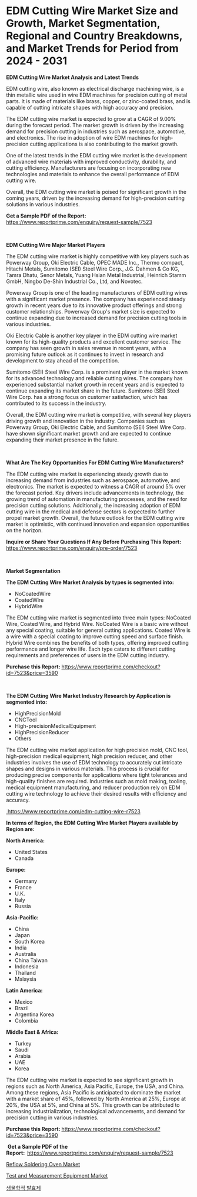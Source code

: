 <p><h1>EDM Cutting Wire Market Size and Growth, Market Segmentation, Regional and Country Breakdowns, and Market Trends for Period from 2024 -  2031</h1></p><p><strong>EDM Cutting Wire Market Analysis and Latest Trends</strong></p>
<p><p>EDM cutting wire, also known as electrical discharge machining wire, is a thin metallic wire used in wire EDM machines for precision cutting of metal parts. It is made of materials like brass, copper, or zinc-coated brass, and is capable of cutting intricate shapes with high accuracy and precision.</p><p>The EDM cutting wire market is expected to grow at a CAGR of 9.00% during the forecast period. The market growth is driven by the increasing demand for precision cutting in industries such as aerospace, automotive, and electronics. The rise in adoption of wire EDM machines for high-precision cutting applications is also contributing to the market growth.</p><p>One of the latest trends in the EDM cutting wire market is the development of advanced wire materials with improved conductivity, durability, and cutting efficiency. Manufacturers are focusing on incorporating new technologies and materials to enhance the overall performance of EDM cutting wire.</p><p>Overall, the EDM cutting wire market is poised for significant growth in the coming years, driven by the increasing demand for high-precision cutting solutions in various industries.</p></p>
<p><strong>Get a Sample PDF of the Report:&nbsp;</strong> <a href="https://www.reportprime.com/enquiry/request-sample/7523">https://www.reportprime.com/enquiry/request-sample/7523</a></p>
<p>&nbsp;</p>
<p><strong>EDM Cutting Wire Major Market Players</strong></p>
<p><p>The EDM cutting wire market is highly competitive with key players such as Powerway Group, Oki Electric Cable, OPEC MADE Inc., Thermo compact, Hitachi Metals, Sumitomo (SEI) Steel Wire Corp., J.G. Dahmen & Co KG, Tamra Dhatu, Senor Metals, Yuang Hsian Metal Industrial, Heinrich Stamm GmbH, Ningbo De-Shin Industrial Co., Ltd, and Novotec. </p><p>Powerway Group is one of the leading manufacturers of EDM cutting wires with a significant market presence. The company has experienced steady growth in recent years due to its innovative product offerings and strong customer relationships. Powerway Group's market size is expected to continue expanding due to increased demand for precision cutting tools in various industries.</p><p>Oki Electric Cable is another key player in the EDM cutting wire market known for its high-quality products and excellent customer service. The company has seen growth in sales revenue in recent years, with a promising future outlook as it continues to invest in research and development to stay ahead of the competition.</p><p>Sumitomo (SEI) Steel Wire Corp. is a prominent player in the market known for its advanced technology and reliable cutting wires. The company has experienced substantial market growth in recent years and is expected to continue expanding its market share in the future. Sumitomo (SEI) Steel Wire Corp. has a strong focus on customer satisfaction, which has contributed to its success in the industry.</p><p>Overall, the EDM cutting wire market is competitive, with several key players driving growth and innovation in the industry. Companies such as Powerway Group, Oki Electric Cable, and Sumitomo (SEI) Steel Wire Corp. have shown significant market growth and are expected to continue expanding their market presence in the future.</p></p>
<p>&nbsp;</p>
<p><strong>What Are The Key Opportunities For EDM Cutting Wire Manufacturers?</strong></p>
<p><p>The EDM cutting wire market is experiencing steady growth due to increasing demand from industries such as aerospace, automotive, and electronics. The market is expected to witness a CAGR of around 5% over the forecast period. Key drivers include advancements in technology, the growing trend of automation in manufacturing processes, and the need for precision cutting solutions. Additionally, the increasing adoption of EDM cutting wire in the medical and defense sectors is expected to further propel market growth. Overall, the future outlook for the EDM cutting wire market is optimistic, with continued innovation and expansion opportunities on the horizon.</p></p>
<p><strong>Inquire or Share Your Questions If Any Before Purchasing This Report:</strong> <a href="https://www.reportprime.com/enquiry/pre-order/7523">https://www.reportprime.com/enquiry/pre-order/7523</a></p>
<p>&nbsp;</p>
<p><strong>Market Segmentation</strong></p>
<p><strong>The EDM Cutting Wire Market Analysis by types is segmented into:</strong></p>
<p><ul><li>NoCoatedWire</li><li>CoatedWire</li><li>HybridWire</li></ul></p>
<p><p>The EDM cutting wire market is segmented into three main types: NoCoated Wire, Coated Wire, and Hybrid Wire. NoCoated Wire is a basic wire without any special coating, suitable for general cutting applications. Coated Wire is a wire with a special coating to improve cutting speed and surface finish. Hybrid Wire combines the benefits of both types, offering improved cutting performance and longer wire life. Each type caters to different cutting requirements and preferences of users in the EDM cutting industry.</p></p>
<p><strong>Purchase this Report:&nbsp;</strong><a href="https://www.reportprime.com/checkout?id=7523&price=3590">https://www.reportprime.com/checkout?id=7523&price=3590</a></p>
<p>&nbsp;</p>
<p><strong>The EDM Cutting Wire Market Industry Research by Application is segmented into:</strong></p>
<p><ul><li>HighPrecisionMold</li><li>CNCTool</li><li>High-precisionMedicalEquipment</li><li>HighPrecisionReducer</li><li>Others</li></ul></p>
<p><p>The EDM cutting wire market application for high precision mold, CNC tool, high-precision medical equipment, high precision reducer, and other industries involves the use of EDM technology to accurately cut intricate shapes and designs in various materials. This process is crucial for producing precise components for applications where tight tolerances and high-quality finishes are required. Industries such as mold making, tooling, medical equipment manufacturing, and reducer production rely on EDM cutting wire technology to achieve their desired results with efficiency and accuracy.</p></p>
<p><a href="https://www.reportprime.com/edm-cutting-wire-r7523">&nbsp;https://www.reportprime.com/edm-cutting-wire-r7523</a></p>
<p><strong>In terms of Region, the EDM Cutting Wire Market Players available by Region are:</strong></p>
<p>
    <p> <strong> North America: </strong>
        <ul>
            <li>United States</li>
            <li>Canada</li>
        </ul>
        </p> 
    <p> <strong> Europe: </strong>
        <ul>
            <li>Germany</li>
            <li>France</li>
            <li>U.K.</li>
            <li>Italy</li>
            <li>Russia</li>
        </ul>
        </p> 
    <p> <strong> Asia-Pacific: </strong>
        <ul>
            <li>China</li>
            <li>Japan</li>
            <li>South Korea</li>
            <li>India</li>
            <li>Australia</li>
            <li>China Taiwan</li>
            <li>Indonesia</li>
            <li>Thailand</li>
            <li>Malaysia</li>
        </ul>
        </p> 
    <p> <strong> Latin America: </strong>
        <ul>
            <li>Mexico</li>
            <li>Brazil</li>
            <li>Argentina Korea</li>
            <li>Colombia</li>
        </ul>
        </p> 
    <p> <strong> Middle East & Africa: </strong>
        <ul>
            <li>Turkey</li>
            <li>Saudi</li>
            <li>Arabia</li>
            <li>UAE</li>
            <li>Korea</li>
        </ul>
    </p>
    </p>
<p><p>The EDM cutting wire market is expected to see significant growth in regions such as North America, Asia Pacific, Europe, the USA, and China. Among these regions, Asia Pacific is anticipated to dominate the market with a market share of 45%, followed by North America at 25%, Europe at 20%, the USA at 5%, and China at 5%. This growth can be attributed to increasing industrialization, technological advancements, and demand for precision cutting in various industries.</p></p>
<p><strong>Purchase this Report: </strong><a href="https://www.reportprime.com/checkout?id=7523&price=3590">https://www.reportprime.com/checkout?id=7523&price=3590</a></p>
<p>&nbsp;<strong>Get a Sample PDF of the Report:&nbsp;&nbsp;</strong><a href="https://www.reportprime.com/enquiry/request-sample/7523">https://www.reportprime.com/enquiry/request-sample/7523</a></p>
<p><strong></strong></p>
<p><p><a href="https://github.com/beatblasta/Market-Research-Report-List-2/blob/main/reflow-soldering-oven-market.md">Reflow Soldering Oven Market</a></p><p><a href="https://github.com/shotows/Market-Research-Report-List-2/blob/main/test-and-measurement-equipment-market.md">Test and Measurement Equipment Market</a></p><p><a href="https://github.com/darrellockm3ytan895656/Market-Research-Report-List-1/blob/main/756221524705.md">생물학적 발효제</a></p></p>